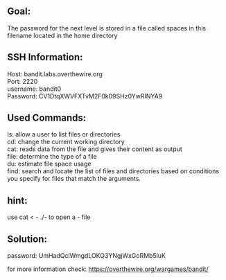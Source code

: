 ## Goal:
The password for the next level is stored in a file called spaces in this filename located in the home directory

## SSH Information:
Host: bandit.labs.overthewire.org </br>
Port: 2220 </br>
username: bandit0 </br>
Password: CV1DtqXWVFXTvM2F0k09SHz0YwRINYA9


## Used Commands: 

ls: allow a user to list files or directories </br>
cd: change the current working directory </br>
cat: reads data from the file and gives their content as output </br>
file: determine the type of a file </br>
du: estimate file space usage </br>
find: search and locate the list of files and directories based on conditions you specify for files that match the arguments. </br>

## hint:

use cat < - ./- to open a - file

## Solution: 

password: UmHadQclWmgdLOKQ3YNgjWxGoRMb5luK

for more information check: <https://overthewire.org/wargames/bandit/>